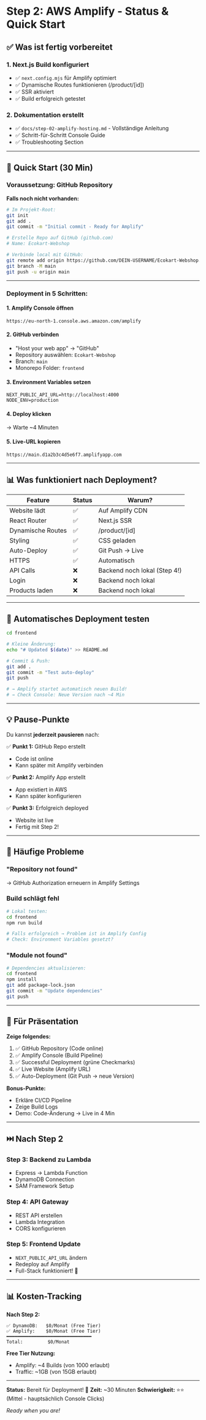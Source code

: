 # Step 2: AWS Amplify - Status & Quick Start

## ✅ Was ist fertig vorbereitet

### 1. Next.js Build konfiguriert
- ✅ `next.config.mjs` für Amplify optimiert
- ✅ Dynamische Routes funktionieren (/product/[id])
- ✅ SSR aktiviert
- ✅ Build erfolgreich getestet

### 2. Dokumentation erstellt
- ✅ `docs/step-02-amplify-hosting.md` - Vollständige Anleitung
- ✅ Schritt-für-Schritt Console Guide
- ✅ Troubleshooting Section

---

## 🚀 Quick Start (30 Min)

### Voraussetzung: GitHub Repository

**Falls noch nicht vorhanden:**

```bash
# Im Projekt-Root:
git init
git add .
git commit -m "Initial commit - Ready for Amplify"

# Erstelle Repo auf GitHub (github.com)
# Name: Ecokart-Webshop

# Verbinde local mit GitHub:
git remote add origin https://github.com/DEIN-USERNAME/Ecokart-Webshop.git
git branch -M main
git push -u origin main
```

---

### Deployment in 5 Schritten:

#### 1. Amplify Console öffnen
```
https://eu-north-1.console.aws.amazon.com/amplify
```

#### 2. GitHub verbinden
- "Host your web app" → "GitHub"
- Repository auswählen: `Ecokart-Webshop`
- Branch: `main`
- Monorepo Folder: `frontend`

#### 3. Environment Variables setzen
```
NEXT_PUBLIC_API_URL=http://localhost:4000
NODE_ENV=production
```

#### 4. Deploy klicken
→ Warte ~4 Minuten

#### 5. Live-URL kopieren
```
https://main.d1a2b3c4d5e6f7.amplifyapp.com
```

---

## 📊 Was funktioniert nach Deployment?

| Feature | Status | Warum? |
|---------|--------|--------|
| Website lädt | ✅ | Auf Amplify CDN |
| React Router | ✅ | Next.js SSR |
| Dynamische Routes | ✅ | /product/[id] |
| Styling | ✅ | CSS geladen |
| Auto-Deploy | ✅ | Git Push → Live |
| HTTPS | ✅ | Automatisch |
| API Calls | ❌ | Backend noch lokal (Step 4!) |
| Login | ❌ | Backend noch lokal |
| Products laden | ❌ | Backend noch lokal |

---

## 🔄 Automatisches Deployment testen

```bash
cd frontend

# Kleine Änderung:
echo "# Updated $(date)" >> README.md

# Commit & Push:
git add .
git commit -m "Test auto-deploy"
git push

# → Amplify startet automatisch neuen Build!
# → Check Console: Neue Version nach ~4 Min
```

---

## 💡 Pause-Punkte

Du kannst **jederzeit pausieren** nach:

✅ **Punkt 1:** GitHub Repo erstellt
- Code ist online
- Kann später mit Amplify verbinden

✅ **Punkt 2:** Amplify App erstellt
- App existiert in AWS
- Kann später konfigurieren

✅ **Punkt 3:** Erfolgreich deployed
- Website ist live
- Fertig mit Step 2!

---

## 🐛 Häufige Probleme

### "Repository not found"
→ GitHub Authorization erneuern in Amplify Settings

### Build schlägt fehl
```bash
# Lokal testen:
cd frontend
npm run build

# Falls erfolgreich → Problem ist in Amplify Config
# Check: Environment Variables gesetzt?
```

### "Module not found"
```bash
# Dependencies aktualisieren:
cd frontend
npm install
git add package-lock.json
git commit -m "Update dependencies"
git push
```

---

## 📝 Für Präsentation

**Zeige folgendes:**
1. ✅ GitHub Repository (Code online)
2. ✅ Amplify Console (Build Pipeline)
3. ✅ Successful Deployment (grüne Checkmarks)
4. ✅ Live Website (Amplify URL)
5. ✅ Auto-Deployment (Git Push → neue Version)

**Bonus-Punkte:**
- Erkläre CI/CD Pipeline
- Zeige Build Logs
- Demo: Code-Änderung → Live in 4 Min

---

## ⏭️ Nach Step 2

### Step 3: Backend zu Lambda
- Express → Lambda Function
- DynamoDB Connection
- SAM Framework Setup

### Step 4: API Gateway
- REST API erstellen
- Lambda Integration
- CORS konfigurieren

### Step 5: Frontend Update
- `NEXT_PUBLIC_API_URL` ändern
- Redeploy auf Amplify
- Full-Stack funktioniert! 🎉

---

## 📊 Kosten-Tracking

**Nach Step 2:**

```
✅ DynamoDB:   $0/Monat (Free Tier)
✅ Amplify:    $0/Monat (Free Tier)
━━━━━━━━━━━━━━━━━━━━━━━━━━━━━━━
Total:         $0/Monat
```

**Free Tier Nutzung:**
- Amplify: ~4 Builds (von 1000 erlaubt)
- Traffic: ~1GB (von 15GB erlaubt)

---

**Status:** Bereit für Deployment! 🚀
**Zeit:** ~30 Minuten
**Schwierigkeit:** ⭐⭐ (Mittel - hauptsächlich Console Clicks)

*Ready when you are!*
